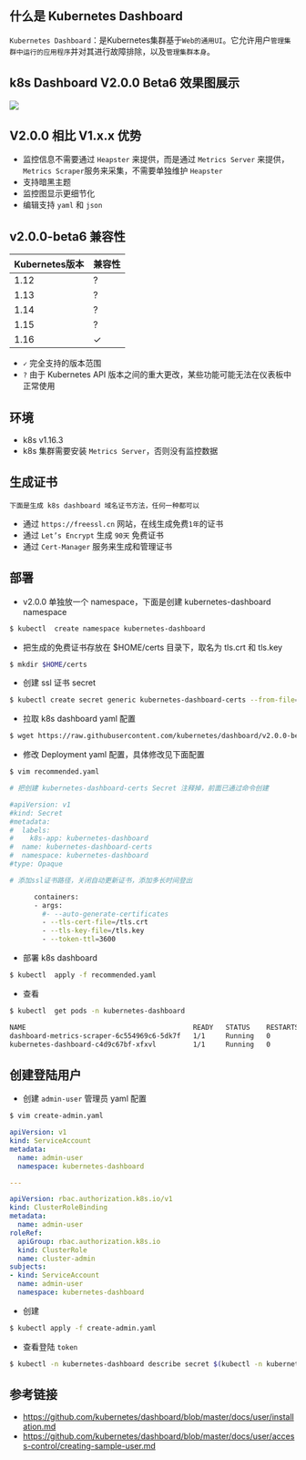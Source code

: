 ## 什么是 Kubernetes Dashboard

`Kubernetes Dashboard`：是Kubernetes集群基于`Web的通用UI`。它允许用户`管理集群中运行的应用程序`并对其进行故障排除，以及`管理集群本身`。

## k8s Dashboard V2.0.0 Beta6 效果图展示

![](https://www.yp14.cn/img/k8s-dashboard-v2.png)

## V2.0.0 相比 V1.x.x 优势

- 监控信息不需要通过 `Heapster` 来提供，而是通过 `Metrics Server` 来提供，`Metrics Scraper`服务来采集，不需要单独维护 `Heapster`
- 支持暗黑主题
- 监控图显示更细节化
- 编辑支持 `yaml`  和 `json`

## v2.0.0-beta6 兼容性

Kubernetes版本 | 兼容性
---|---
1.12 | ?
1.13 | ?
1.14 | ?
1.15 | ?
1.16 | ✓

- `✓` 完全支持的版本范围
- `?` 由于 Kubernetes API 版本之间的重大更改，某些功能可能无法在仪表板中正常使用

## 环境

- k8s v1.16.3
- k8s 集群需要安装 `Metrics Server`，否则没有监控数据

## 生成证书

`下面是生成 k8s dashboard 域名证书方法，任何一种都可以`

- 通过 `https://freessl.cn` 网站，在线生成免费`1年`的证书
- 通过 `Let’s Encrypt` 生成 `90天` 免费证书
- 通过 `Cert-Manager` 服务来生成和管理证书

## 部署

- v2.0.0 单独放一个 namespace，下面是创建 kubernetes-dashboard namespace

```bash
$ kubectl  create namespace kubernetes-dashboard
```

- 把生成的免费证书存放在 $HOME/certs 目录下，取名为 tls.crt 和 tls.key

```bash
$ mkdir $HOME/certs
```

- 创建 ssl 证书 secret

```bash
$ kubectl create secret generic kubernetes-dashboard-certs --from-file=$HOME/certs -n kubernetes-dashboard
```

- 拉取 k8s dashboard yaml 配置

```bash
$ wget https://raw.githubusercontent.com/kubernetes/dashboard/v2.0.0-beta6/aio/deploy/recommended.yaml
```

- 修改 Deployment yaml 配置，具体修改见下面配置

```bash
$ vim recommended.yaml

# 把创建 kubernetes-dashboard-certs Secret 注释掉，前面已通过命令创建

#apiVersion: v1
#kind: Secret
#metadata:
#  labels:
#    k8s-app: kubernetes-dashboard
#  name: kubernetes-dashboard-certs
#  namespace: kubernetes-dashboard
#type: Opaque

# 添加ssl证书路径，关闭自动更新证书，添加多长时间登出

      containers:
      - args:
        #- --auto-generate-certificates
        - --tls-cert-file=/tls.crt
        - --tls-key-file=/tls.key
        - --token-ttl=3600
```

- 部署 k8s dashboard

```bash
$ kubectl  apply -f recommended.yaml
```

- 查看

```bash
$ kubectl  get pods -n kubernetes-dashboard

NAME                                         READY   STATUS    RESTARTS   AGE
dashboard-metrics-scraper-6c554969c6-5dk7f   1/1     Running   0          3h25m
kubernetes-dashboard-c4d9c67bf-xfxvl         1/1     Running   0          3h25m
```

## 创建登陆用户

- 创建 `admin-user` 管理员 yaml 配置

```bash
$ vim create-admin.yaml
```

```yaml
apiVersion: v1
kind: ServiceAccount
metadata:
  name: admin-user
  namespace: kubernetes-dashboard

---

apiVersion: rbac.authorization.k8s.io/v1
kind: ClusterRoleBinding
metadata:
  name: admin-user
roleRef:
  apiGroup: rbac.authorization.k8s.io
  kind: ClusterRole
  name: cluster-admin
subjects:
- kind: ServiceAccount
  name: admin-user
  namespace: kubernetes-dashboard
```

- 创建

```bash
$ kubectl apply -f create-admin.yaml
```

- 查看登陆 `token`

```bash
$ kubectl -n kubernetes-dashboard describe secret $(kubectl -n kubernetes-dashboard get secret | grep admin-user | awk '{print $1}')
```

## 参考链接

- https://github.com/kubernetes/dashboard/blob/master/docs/user/installation.md
- https://github.com/kubernetes/dashboard/blob/master/docs/user/access-control/creating-sample-user.md
